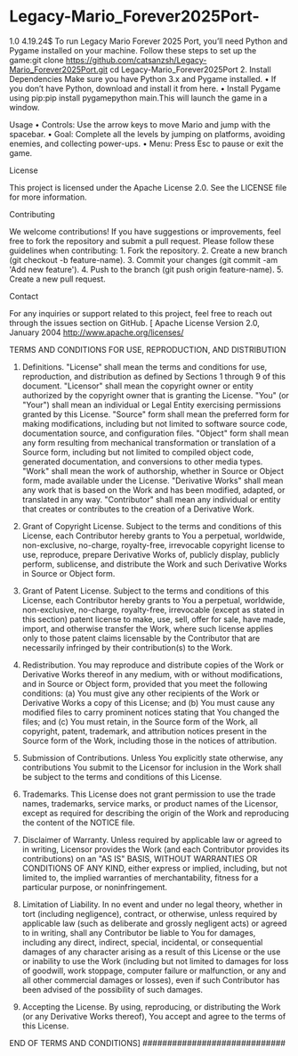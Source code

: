 # Legacy-Mario_Forever2025Port-
1.0 4.19.24$
To run Legacy Mario Forever 2025 Port, you’ll need Python and Pygame installed on your machine. Follow these steps to set up the game:git clone https://github.com/catsanzsh/Legacy-Mario_Forever2025Port.git
cd Legacy-Mario_Forever2025Port	2.	Install Dependencies
Make sure you have Python 3.x and Pygame installed.
	•	If you don’t have Python, download and install it from here.
	•	Install Pygame using pip:pip install pygamepython main.This will launch the game in a window.

Usage
	•	Controls: Use the arrow keys to move Mario and jump with the spacebar.
	•	Goal: Complete all the levels by jumping on platforms, avoiding enemies, and collecting power-ups.
	•	Menu: Press Esc to pause or exit the game.

License

This project is 
  licensed under the Apache License 2.0. 
See the LICENSE file for more information.

Contributing

We welcome contributions! If you have suggestions or improvements, feel free to fork the repository and submit a pull request. Please follow these guidelines when contributing:
	1.	Fork the repository.
	2.	Create a new branch (git checkout -b feature-name).
	3.	Commit your changes (git commit -am 'Add new feature').
	4.	Push to the branch (git push origin feature-name).
	5.	Create a new pull request.

Contact

For any inquiries or support related to this project, feel free to reach out through the issues section on GitHub.
        [                             Apache License
                       Version 2.0, January 2004
                    http://www.apache.org/licenses/

TERMS AND CONDITIONS FOR USE, REPRODUCTION, AND DISTRIBUTION

1. Definitions.
   "License" shall mean the terms and conditions for use, reproduction, and distribution as defined by Sections 1 through 9 of this document.
   "Licensor" shall mean the copyright owner or entity authorized by the copyright owner that is granting the License.
   "You" (or "Your") shall mean an individual or Legal Entity exercising permissions granted by this License.
   "Source" form shall mean the preferred form for making modifications, including but not limited to software source code, documentation source, and configuration files.
   "Object" form shall mean any form resulting from mechanical transformation or translation of a Source form, including but not limited to compiled object code, generated documentation, and conversions to other media types.
   "Work" shall mean the work of authorship, whether in Source or Object form, made available under the License.
   "Derivative Works" shall mean any work that is based on the Work and has been modified, adapted, or translated in any way.
   "Contributor" shall mean any individual or entity that creates or contributes to the creation of a Derivative Work.

2. Grant of Copyright License.
   Subject to the terms and conditions of this License, each Contributor hereby grants to You a perpetual, worldwide, non-exclusive, no-charge, royalty-free, irrevocable copyright license to use, reproduce, prepare Derivative Works of, publicly display, publicly perform, sublicense, and distribute the Work and such Derivative Works in Source or Object form.

3. Grant of Patent License.
   Subject to the terms and conditions of this License, each Contributor hereby grants to You a perpetual, worldwide, non-exclusive, no-charge, royalty-free, irrevocable (except as stated in this section) patent license to make, use, sell, offer for sale, have made, import, and otherwise transfer the Work, where such license applies only to those patent claims licensable by the Contributor that are necessarily infringed by their contribution(s) to the Work.

4. Redistribution.
   You may reproduce and distribute copies of the Work or Derivative Works thereof in any medium, with or without modifications, and in Source or Object form, provided that you meet the following conditions:
   (a) You must give any other recipients of the Work or Derivative Works a copy of this License; and
   (b) You must cause any modified files to carry prominent notices stating that You changed the files; and
   (c) You must retain, in the Source form of the Work, all copyright, patent, trademark, and attribution notices present in the Source form of the Work, including those in the notices of attribution.

5. Submission of Contributions.
   Unless You explicitly state otherwise, any contributions You submit to the Licensor for inclusion in the Work shall be subject to the terms and conditions of this License.

6. Trademarks.
   This License does not grant permission to use the trade names, trademarks, service marks, or product names of the Licensor, except as required for describing the origin of the Work and reproducing the content of the NOTICE file.

7. Disclaimer of Warranty.
   Unless required by applicable law or agreed to in writing, Licensor provides the Work (and each Contributor provides its contributions) on an "AS IS" BASIS, WITHOUT WARRANTIES OR CONDITIONS OF ANY KIND, either express or implied, including, but not limited to, the implied warranties of merchantability, fitness for a particular purpose, or noninfringement.

8. Limitation of Liability.
   In no event and under no legal theory, whether in tort (including negligence), contract, or otherwise, unless required by applicable law (such as deliberate and grossly negligent acts) or agreed to in writing, shall any Contributor be liable to You for damages, including any direct, indirect, special, incidental, or consequential damages of any character arising as a result of this License or the use or inability to use the Work (including but not limited to damages for loss of goodwill, work stoppage, computer failure or malfunction, or any and all other commercial damages or losses), even if such Contributor has been advised of the possibility of such damages.

9. Accepting the License.
   By using, reproducing, or distributing the Work (or any Derivative Works thereof), You accept and agree to the terms of this License.

END OF TERMS AND CONDITIONS]
#############################
